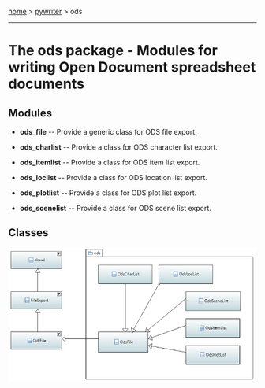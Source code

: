 [home](../../index) > [pywriter](pywriter) > ods

---

# The ods package - Modules for writing Open Document spreadsheet documents
 
## Modules
 
- **ods_file** -- Provide a generic class for ODS file export.

- **ods_charlist** -- Provide a class for ODS character list export. 

- **ods_itemlist** -- Provide a class for ODS item list export.

- **ods_loclist** -- Provide a class for ODS location list export.

- **ods_plotlist** -- Provide a class for ODS plot list export.

- **ods_scenelist** -- Provide a class for ODS scene list export.

## Classes

![ods package class diagram](img/ods_package_class_diagram.png)
